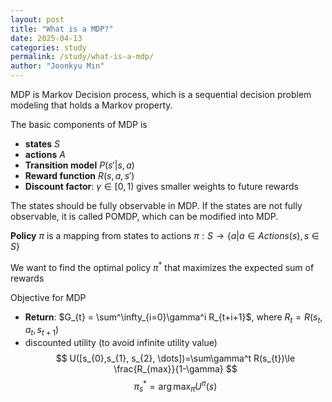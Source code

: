 ```yaml
---
layout: post
title: "What is a MDP?"
date: 2025-04-13
categories: study
permalink: /study/what-is-a-mdp/
author: "Joonkyu Min"
---
```


MDP is Markov Decision process, which is a sequential decision problem modeling that holds a Markov property.

The basic components of MDP is 
- **states** $S$
- **actions** $A$
- **Transition model** $P(s'|s,a)$
- **Reward function** $R(s, a, s')$
- **Discount factor**: $\gamma \in[0,1)$ gives smaller weights to future rewards

The states should be fully observable in MDP.
If the states are not fully observable, it is called POMDP, which can be modified into MDP.

 **Policy** $\pi$ is a mapping from states to actions
  $\pi:S\rightarrow \{a|a\in Actions(s), s\in S\}$ 

 We want to find the optimal policy $\pi^*$ that maximizes the expected sum of rewards


Objective for MDP
- **Return**: $G_{t} = \sum^\infty_{i=0}\gamma^i R_{t+i+1}$, where $R_{t} = R(s_{t},a_{t},s_{t+1})$
- discounted utility (to avoid infinite utility value)
$$
U([s_{0},s_{1}, s_{2}, \dots])=\sum\gamma^t R(s_{t})\le \frac{R_{max}}{1-\gamma}
$$
$$
\pi_{s}^*=\arg \max_{\pi}U^\pi(s)
$$

